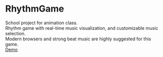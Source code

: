 # RhythmGame
School project for animation class.  
Rhythm game with real-time music visualization, and customizable music selection.  
Modern browsers and strong beat music are highly suggested for this game.  
[Demo](https://codepen.io/Yumichen/pen/WOwYMO)
